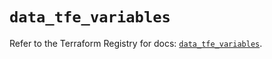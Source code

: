 # `data_tfe_variables`

Refer to the Terraform Registry for docs: [`data_tfe_variables`](https://registry.terraform.io/providers/hashicorp/tfe/0.63.0/docs/data-sources/variables).
